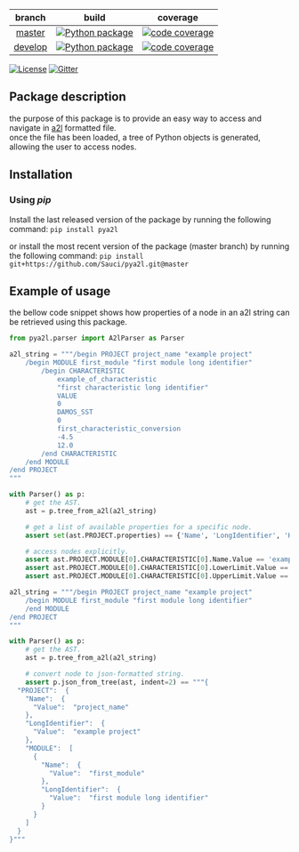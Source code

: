 |                         branch                         |                                                                                build                                                                                 |                                                                         coverage                                                                         |
|:------------------------------------------------------:|:--------------------------------------------------------------------------------------------------------------------------------------------------------------------:|:--------------------------------------------------------------------------------------------------------------------------------------------------------:|
|  [master](https://github.com/Sauci/pya2l/tree/master)  | [![Python package](https://github.com/Sauci/pya2l/actions/workflows/build.yml/badge.svg?branch=master)](https://github.com/Sauci/pya2l/actions/workflows/build.yml)  |  [![code coverage](https://codecov.io/gh/Sauci/pya2l/branch/master/graphs/badge.svg?token=Q5aceZRFXh)](https://codecov.io/gh/Sauci/pya2l?branch=master)  |
| [develop](https://github.com/Sauci/pya2l/tree/develop) | [![Python package](https://github.com/Sauci/pya2l/actions/workflows/build.yml/badge.svg?branch=develop)](https://github.com/Sauci/pya2l/actions/workflows/build.yml) | [![code coverage](https://codecov.io/gh/Sauci/pya2l/branch/develop/graphs/badge.svg?token=Q5aceZRFXh)](https://codecov.io/gh/Sauci/pya2l?branch=develop) |

[![License](https://img.shields.io/badge/License-BSD%203--Clause-blue.svg)](https://raw.githubusercontent.com/Sauci/pya2l/master/LICENSE.md) [![Gitter](https://img.shields.io/gitter/room/Sauci/pya2l.svg)](https://gitter.im/pya2l/Lobby)

## Package description

the purpose of this package is to provide an easy way to access and navigate
in [a2l](https://www.asam.net/standards/detail/mcd-2-mc/) formatted file.  
once the file has been loaded, a tree of Python objects is generated, allowing the user to access nodes.

## Installation

### Using *pip*

Install the last released version of the package by running the following command:
`pip install pya2l`

or install the most recent version of the package (master branch) by running the following command:
`pip install git+https://github.com/Sauci/pya2l.git@master`

## Example of usage

the bellow code snippet shows how properties of a node in an a2l string can be retrieved using this package.

```python
from pya2l.parser import A2lParser as Parser

a2l_string = """/begin PROJECT project_name "example project"
    /begin MODULE first_module "first module long identifier"
        /begin CHARACTERISTIC
            example_of_characteristic
            "first characteristic long identifier"
            VALUE
            0
            DAMOS_SST
            0
            first_characteristic_conversion
            -4.5
            12.0
        /end CHARACTERISTIC
    /end MODULE
/end PROJECT
"""

with Parser() as p:
    # get the AST.
    ast = p.tree_from_a2l(a2l_string)

    # get a list of available properties for a specific node.
    assert set(ast.PROJECT.properties) == {'Name', 'LongIdentifier', 'HEADER', 'MODULE'}

    # access nodes explicitly.
    assert ast.PROJECT.MODULE[0].CHARACTERISTIC[0].Name.Value == 'example_of_characteristic'
    assert ast.PROJECT.MODULE[0].CHARACTERISTIC[0].LowerLimit.Value == -4.5
    assert ast.PROJECT.MODULE[0].CHARACTERISTIC[0].UpperLimit.Value == 12.0

a2l_string = """/begin PROJECT project_name "example project"
    /begin MODULE first_module "first module long identifier"
    /end MODULE
/end PROJECT
"""

with Parser() as p:
    # get the AST.
    ast = p.tree_from_a2l(a2l_string)

    # convert node to json-formatted string.
    assert p.json_from_tree(ast, indent=2) == """{
  "PROJECT":  {
    "Name":  {
      "Value":  "project_name"
    },
    "LongIdentifier":  {
      "Value":  "example project"
    },
    "MODULE":  [
      {
        "Name":  {
          "Value":  "first_module"
        },
        "LongIdentifier":  {
          "Value":  "first module long identifier"
        }
      }
    ]
  }
}"""
```
